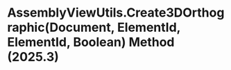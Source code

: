 # AssemblyViewUtils.Create3DOrthographic(Document, ElementId, ElementId, Boolean) Method (2025.3)

﻿